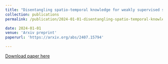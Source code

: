 ```yaml
---
title: "Disentangling spatio-temporal knowledge for weakly supervised surgical tool segmentation in video"
collection: publications
permalink: /publication/2024-01-01-disentangling-spatio-temporal-knowledge-for-weakly-supervised-surgical-tool-segmentation-in-video-number-7

date: 2024-01-01
venue: 'Arxiv preprint'
paperurl: 'https://arxiv.org/abs/2407.15794'

---
```

[Download paper here](https://arxiv.org/abs/2407.15794)
